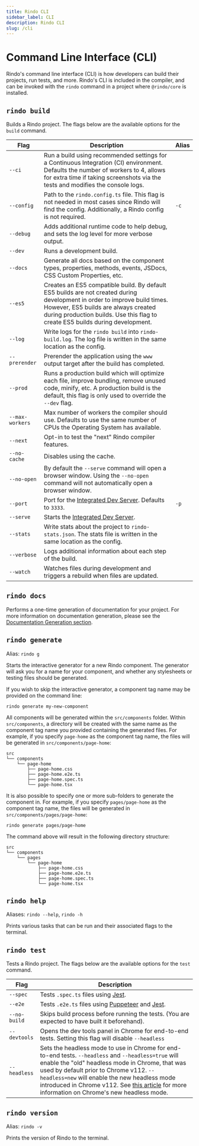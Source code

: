 ```yaml
---
title: Rindo CLI
sidebar_label: CLI
description: Rindo CLI
slug: /cli
---
```


# Command Line Interface (CLI)

Rindo's command line interface (CLI) is how developers can build their projects, run tests, and more.
Rindo's CLI is included in the compiler, and can be invoked with the `rindo` command in a project where `@rindo/core` is installed.

## `rindo build`

Builds a Rindo project. The flags below are the available options for the `build` command.

| Flag | Description | Alias |
|------|-------------|-------|
| `--ci` | Run a build using recommended settings for a Continuous Integration (CI) environment. Defaults the number of workers to 4, allows for extra time if taking screenshots via the tests and modifies the console logs. | |
| `--config` | Path to the `rindo.config.ts` file. This flag is not needed in most cases since Rindo will find the config. Additionally, a Rindo config is not required. | `-c` |
| `--debug` | Adds additional runtime code to help debug, and sets the log level for more verbose output. | |
| `--dev` | Runs a development build. | |
| `--docs` | Generate all docs based on the component types, properties, methods, events, JSDocs, CSS Custom Properties, etc. | |
| `--es5` | Creates an ES5 compatible build. By default ES5 builds are not created during development in order to improve build times. However, ES5 builds are always created during production builds. Use this flag to create ES5 builds during development. | |
| `--log` | Write logs for the `rindo build` into `rindo-build.log`. The log file is written in the same location as the config. | |
| `--prerender` | Prerender the application using the `www` output target after the build has completed. | |
| `--prod` | Runs a production build which will optimize each file, improve bundling, remove unused code, minify, etc. A production build is the default, this flag is only used to override the `--dev` flag. | |
| `--max-workers` | Max number of workers the compiler should use. Defaults to use the same number of CPUs the Operating System has available. | |
| `--next` | Opt-in to test the "next" Rindo compiler features. | |
| `--no-cache` | Disables using the cache. | |
| `--no-open` | By default the `--serve` command will open a browser window. Using the `--no-open` command will not automatically open a browser window. | |
| `--port` | Port for the [Integrated Dev Server](./dev-server.md). Defaults to `3333`. | `-p` |
| `--serve` | Starts the [Integrated Dev Server](./dev-server.md). | |
| `--stats` | Write stats about the project to `rindo-stats.json`. The stats file is written in the same location as the config. | |
| `--verbose` | Logs additional information about each step of the build. | |
| `--watch` | Watches files during development and triggers a rebuild when files are updated. | |

## `rindo docs`

Performs a one-time generation of documentation for your project.
For more information on documentation generation, please see the [Documentation Generation section](../documentation-generation/01-overview.md).

## `rindo generate`

Alias: `rindo g`

Starts the interactive generator for a new Rindo component.
The generator will ask you for a name for your component, and whether any stylesheets or testing files should be generated.

If you wish to skip the interactive generator, a component tag name may be provided on the command line:
```shell
rindo generate my-new-component
```

All components will be generated within the `src/components` folder.
Within `src/components`, a directory will be created with the same name as the component tag name you provided containing the generated files.
For example, if you specify `page-home` as the component tag name, the files will be generated in `src/components/page-home`:
```plain
src
└── components
    └── page-home
        ├── page-home.css
        ├── page-home.e2e.ts
        ├── page-home.spec.ts
        └── page-home.tsx
```

It is also possible to specify one or more sub-folders to generate the component in.
For example, if you specify `pages/page-home` as the component tag name, the files will be generated in `src/components/pages/page-home`:
```shell
rindo generate pages/page-home
```
The command above will result in the following directory structure:
```plain
src
└── components
    └── pages
        └── page-home
            ├── page-home.css
            ├── page-home.e2e.ts
            ├── page-home.spec.ts
            └── page-home.tsx
```

## `rindo help`

Aliases: `rindo --help`, `rindo -h`

Prints various tasks that can be run and their associated flags to the terminal.

## `rindo test`

Tests a Rindo project. The flags below are the available options for the `test` command.

| Flag | Description |
|------|-------------|
| `--spec` | Tests `.spec.ts` files using [Jest](https://jestjs.io/). |
| `--e2e` | Tests `.e2e.ts` files using [Puppeteer](https://developers.google.com/web/tools/puppeteer) and [Jest](https://jestjs.io/). |
| `--no-build` | Skips build process before running the tests. (You are expected to have built it beforehand). |
| `--devtools` | Opens the dev tools panel in Chrome for end-to-end tests. Setting this flag will disable `--headless` |
| `--headless` | Sets the headless mode to use in Chrome for end-to-end tests. `--headless` and `--headless=true` will enable the "old" headless mode in Chrome, that was used by default prior to Chrome v112. `--headless=new` will enable the new headless mode introduced in Chrome v112. See [this article](https://developer.chrome.com/articles/new-headless/) for more information on Chrome's new headless mode. |

## `rindo version`

Alias: `rindo -v`

Prints the version of Rindo to the terminal.
